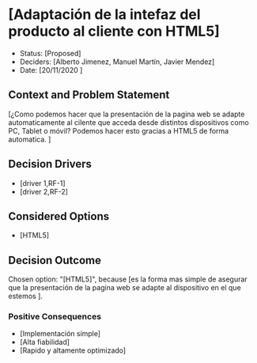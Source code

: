 # [Adaptación de la intefaz del producto al cliente con HTML5]

* Status: [Proposed]
* Deciders: [Alberto Jimenez, Manuel Martín, Javier Mendez]
* Date: [20/11/2020 ]

## Context and Problem Statement

[¿Como podemos hacer que la presentación de la pagina web se adapte automaticamente al cilente que acceda desde distintos dispositivos como PC, Tablet o móvil?
Podemos hacer esto gracias a HTML5 de forma automatica. ]

## Decision Drivers

* [driver 1,RF-1]
* [driver 2,RF-2]

## Considered Options

* [HTML5]

## Decision Outcome

Chosen option: "[HTML5]", because [es la forma mas simple de asegurar que la presentación de la pagina web se adapte al dispositivo en el que estemos ].

### Positive Consequences

* [Implementación simple]
* [Alta fiabilidad]
* [Rapido y altamente optimizado]

<!-- markdownlint-disable-file MD013 -->
